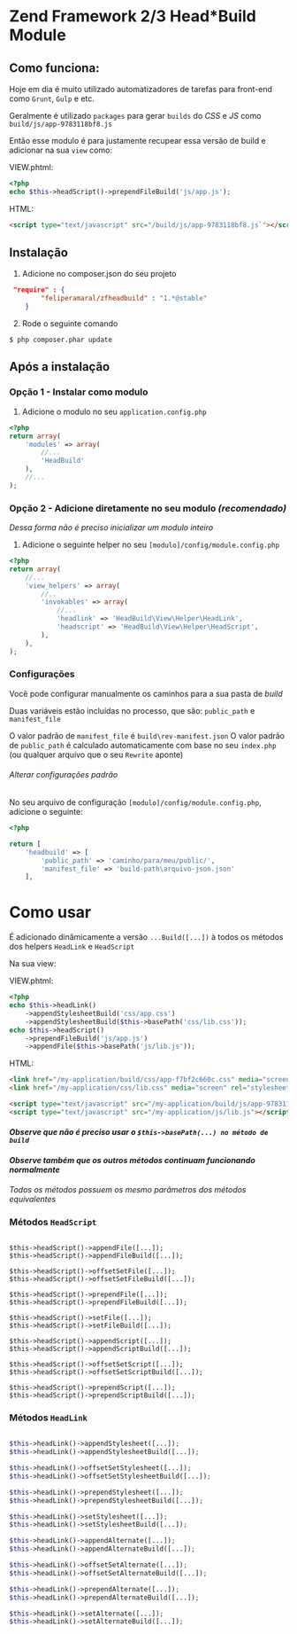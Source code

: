 # Zend Framework 2/3 Head*Build Module

## Como funciona:
Hoje em dia é muito utilizado automatizadores de tarefas para front-end como `Grunt`, `Gulp` e etc.

Geralmente é utilizado `packages` para gerar `builds` do *CSS* e *JS* como `build/js/app-9783118bf8.js`

Então esse modulo é para justamente recupear essa versão de build e adicionar na sua `view` como:

VIEW.phtml:
```php
<?php
echo $this->headScript()->prependFileBuild('js/app.js');

```
HTML:
```html
<script type="text/javascript" src="/build/js/app-9783118bf8.js`"></script>
```

## Instalação
1. Adicione no composer.json do seu projeto
 

   

```json
 "require" : {
		"feliperamaral/zfheadbuild" : "1.*@stable"
    }
```
2. Rode o seguinte comando
```
$ php composer.phar update
```

## Após a instalação

### Opção 1 - Instalar como modulo

1. Adicione o modulo no seu `application.config.php`
```php
<?php
return array(
	'modules' => array(
    	//...
        'HeadBuild'
    ),
    //...
);
```
### Opção 2 - Adicione diretamente no seu modulo  *(recomendado)*

*Dessa forma não é preciso inicializar um modulo inteiro*

1. Adicione o seguinte helper no seu `[modulo]/config/module.config.php`
```php
<?php
return array(
    //...
    'view_helpers' => array(
    	//..
        'invokables' => array(
        	//...
            'headlink' => 'HeadBuild\View\Helper\HeadLink',
            'headscript' => 'HeadBuild\View\Helper\HeadScript',
        ),
    ),
);
```

### Configurações
Você pode configurar manualmente os caminhos para a sua pasta de *build*

Duas variáveis estão incluídas no processo, que são: `public_path` e `manifest_file`

O valor padrão de `manifest_file` é `build\rev-manifest.json`
O valor padrão de `public_path` é calculado automaticamente com base no seu `index.php` (ou qualquer arquivo que o seu `Rewrite` aponte)

###### Alterar configurações padrão
No seu arquivo de configuração `[modulo]/config/module.config.php`, adicione o seguinte:
```php
<?php

return [
    'headbuild' => [
        'public_path' => 'caminho/para/meu/public/',
        'manifest_file' => 'build-path\arquivo-json.json'
    ],
```



# Como usar 

É adicionado dinâmicamente a versão `...Build([...])` à todos os métodos dos helpers `HeadLink` e `HeadScript`

Na sua view: 

VIEW.phtml:
```php
<?php
echo $this->headLink()
	->appendStylesheetBuild('css/app.css')
    ->appendStylesheetBuild($this->basePath('css/lib.css'));
echo $this->headScript()
	->prependFileBuild('js/app.js')
    ->appendFile($this->basePath('js/lib.js'));

```
HTML:
```html
<link href="/my-application/build/css/app-f7bf2c660c.css" media="screen" rel="stylesheet" type="text/css">
<link href="/my-application/css/lib.css" media="screen" rel="stylesheet" type="text/css">

<script type="text/javascript" src="/my-application/build/js/app-9783118bf8.js`"></script>
<script type="text/javascript" src="/my-application/js/lib.js"></script>
```
#### *Observe que não é preciso usar o `$this->basePath(...) no método de build`*
#### *Observe também que os outros métodos continuam funcionando normalmente*

*Todos os métodos possuem os mesmo parâmetros dos métodos equivalentes*

### Métodos `HeadScript`


```

$this->headScript()->appendFile([...]);
$this->headScript()->appendFileBuild([...]);

$this->headScript()->offsetSetFile([...]);
$this->headScript()->offsetSetFileBuild([...]);

$this->headScript()->prependFile([...]);
$this->headScript()->prependFileBuild([...]);

$this->headScript()->setFile([...]);
$this->headScript()->setFileBuild([...]);

$this->headScript()->appendScript([...]);
$this->headScript()->appendScriptBuild([...]);

$this->headScript()->offsetSetScript([...]);
$this->headScript()->offsetSetScriptBuild([...]);

$this->headScript()->prependScript([...]);
$this->headScript()->prependScriptBuild([...]);
```
### Métodos `HeadLink`
```php

$this->headLink()->appendStylesheet([...]);
$this->headLink()->appendStylesheetBuild([...]);

$this->headLink()->offsetSetStylesheet([...]);
$this->headLink()->offsetSetStylesheetBuild([...]);

$this->headLink()->prependStylesheet([...]);
$this->headLink()->prependStylesheetBuild([...]);

$this->headLink()->setStylesheet([...]);
$this->headLink()->setStylesheetBuild([...]);

$this->headLink()->appendAlternate([...]);
$this->headLink()->appendAlternateBuild([...]);

$this->headLink()->offsetSetAlternate([...]);
$this->headLink()->offsetSetAlternateBuild([...]);

$this->headLink()->prependAlternate([...]);
$this->headLink()->prependAlternateBuild([...]);

$this->headLink()->setAlternate([...]);
$this->headLink()->setAlternateBuild([...]);
```


```














